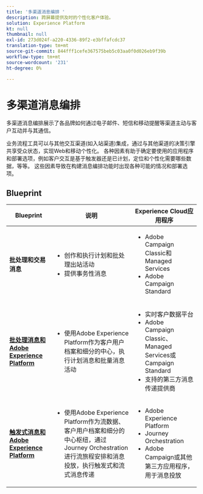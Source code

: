 ```yaml
---
title: '多渠道消息编排 '
description: 跨屏幕提供及时的个性化客户体验。
solution: Experience Platform
kt: null
thumbnail: null
exl-id: 273d024f-a220-4336-89f2-e3bffafcdc37
translation-type: tm+mt
source-git-commit: 844fff1cefe367575beb5c03aa0f0d026eb9f39b
workflow-type: tm+mt
source-wordcount: '231'
ht-degree: 0%

---
```


# 多渠道消息编排

多渠道消息编排展示了各品牌如何通过电子邮件、短信和移动提醒等渠道主动与客户互动并与其通信。

业务流程工具可以与其他交互渠道(如入站渠道)集成，通过与其他渠道的决策引擎共享受众状态，实现Web和移动个性化。 各种因素有助于确定要使用的应用程序和部署选项，例如客户交互是基于触发器还是已计划，定位和个性化需要哪些数据，等等。 这些因素导致在构建消息编排功能时出现各种可能的情况和部署选项。

## Blueprint


| Blueprint | 说明 | Experience Cloud应用程序 |
|---|---|---|
| **批处理和交易消息** | <ul><li>创作和执行计划和批处理出站活动</li><li>提供事务性消息</li></ul> | <ul><li>Adobe Campaign Classic和Managed Services</li><li>Adobe Campaign Standard</li></ul> |
| **[批处理消息和Adobe Experience Platform](batch-messaging.md)** | <ul><li>使用Adobe Experience Platform作为客户用户档案和细分的中心，执行计划消息和批量消息活动</li></ul> | <ul><li>实时客户数据平台</li><li>Adobe Campaign Classic、Managed Services或Campaign Standard</li><li>支持的第三方消息传递提供商</li></ul> |
| **[触发式消息和Adobe Experience Platform](triggered-messaging.md)** | <ul><li>使用Adobe Experience Platform作为流数据、客户用户档案和细分的中心枢纽，通过Journey Orchestration进行流旅程安排和消息投放，执行触发式和流式消息传递</li></ul> | <ul><li>Adobe Experience Platform</li><li>Journey Orchestration</li><li>Adobe Campaign或其他第三方应用程序，用于消息投放</li></ul> |
